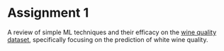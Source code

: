 # Assignment 1
 
A review of simple ML techniques and their efficacy on the [wine quality dataset](https://archive-beta.ics.uci.edu/dataset/186/wine+quality), specifically focusing on the prediction of white wine quality.